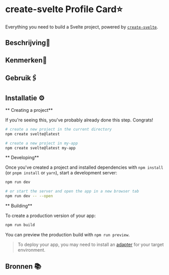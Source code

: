 # create-svelte Profile Card⭐️

Everything you need to build a Svelte project, powered by [`create-svelte`](https://github.com/sveltejs/kit/tree/master/packages/create-svelte).

## Beschrijving📝

## Kenmerken📌

## Gebruik🖇







## Installatie ⚙️
** Creating a project**

If you're seeing this, you've probably already done this step. Congrats!

```bash
# create a new project in the current directory
npm create svelte@latest

# create a new project in my-app
npm create svelte@latest my-app
```

** Developing**

Once you've created a project and installed dependencies with `npm install` (or `pnpm install` or `yarn`), start a development server:

```bash
npm run dev

# or start the server and open the app in a new browser tab
npm run dev -- --open
```

** Building**

To create a production version of your app:

```bash
npm run build
```

You can preview the production build with `npm run preview`.

> To deploy your app, you may need to install an [adapter](https://kit.svelte.dev/docs/adapters) for your target environment.

## Bronnen 📚
